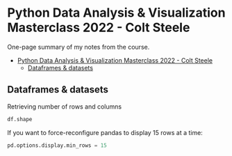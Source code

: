 # Python Data Analysis & Visualization Masterclass 2022 - Colt Steele

One-page summary of my notes from the course.

<!-- TOC -->

- [Python Data Analysis & Visualization Masterclass 2022 - Colt Steele](#python-data-analysis--visualization-masterclass-2022---colt-steele)
  - [Dataframes & datasets](#dataframes--datasets)

<!-- /TOC -->

## Dataframes & datasets

Retrieving number of rows and columns

```python
df.shape
```

If you want to force-reconfigure pandas to display 15 rows at a time:

```python
pd.options.display.min_rows = 15
```
